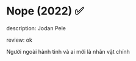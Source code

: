 # Nope (2022) ✅

description: Jodan Pele

review: ok

Người ngoài hành tinh và ai mới là nhân vật chính